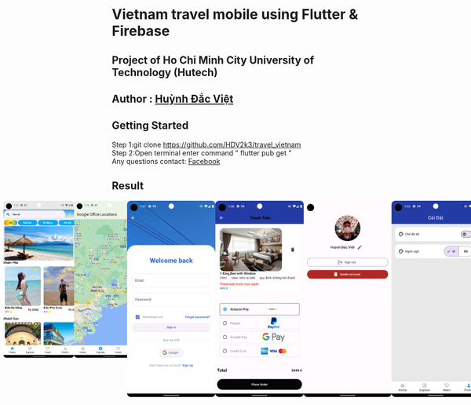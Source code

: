 # Vietnam travel mobile using Flutter & Firebase 
## Project of Ho Chi Minh City University of Technology (Hutech) <br>
## Author : <a href="https://www.facebook.com/huynh.viet.7771">Huỳnh Đắc Việt</a>  <br>

## Getting Started
Step 1:git clone https://github.com/HDV2k3/travel_vietnam <br>
Step 2:Open terminal enter command " flutter pub get "  <br>
Any questions contact: <a href="https://www.facebook.com/huynh.viet.7771">Facebook</a>  <br>
## Result
<div style="display: flex; flex-wrap: wrap;">
  <div style="width: 55%; display: flex; justify-content: center;">
    <img style="width: 160px; height: 320px;" alt="" src="assets/images/result.png"/>
    <img style="width: 160px; height: 320px;" alt="" src="assets/images/result1.png"/>
    <img style="width: 160px; height: 320px;" alt="" src="assets/images/result2.png"/>
    <img style="width: 160px; height: 320px;" alt="" src="assets/images/result3.png"/>
    <img style="width: 160px; height: 320px;" alt="" src="assets/images/result4.png"/>
  </div>
  <div style="width: 45%; display: flex; justify-content: center;">
    <img style="width: 200px; height: 400px;" alt="" src="assets/images/result4.png"/>
    <img style="width: 200px; height: 400px;" alt="" src="assets/images/result6.png"/>
    <img style="width: 200px; height: 400px;" alt="" src="assets/images/result7.png"/>
    <img style="width: 200px; height: 400px;" alt="" src="assets/images/result8.png"/>
  </div>
</div>



